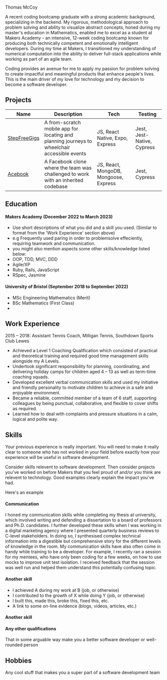 Thomas McCoy

A recent coding bootcamp graduate with a strong academic background, specializing in the backend. My rigorous, methodological approach to problem solving and ability to visualize abstract concepts, honed during my master's education in Mathematics, enabled me to excel as a student at Makers Academy - an intensive, 12-week coding bootcamp known for producing both technically competent and emotionally intelligent developers. During my time at Makers, I transitioned my understanding of numerical computation into the ability to deliver full-stack applications while working as part of an agile team.

Coding provides an avenue for me to apply my passion for problem solving to create impactful and meaningful products that enhance people's lives. This is the  main driver of my love for technology and my decision to become a software developer.

## Projects

| Name                         | Description  | Tech       | Testing |
| ---------------------------- | -----------  | -------------| --------| 
| [StepFreeGigs](https://github.com/tmccoy99/StepFreeGigs.git)                 | A from-scratch mobile app for locating and planning journeys to wheelchair accessible events| JS, React Native, Expo, Express | Jest, Jest-Native, Cypress
| [Acebook](https://github.com/tmccoy99/acebook-air.git)| A Facebook clone where the team was challenged to work with an inherited codebase | JS, React, MongoDB, Mongoose, Express   | Jest, Cypress |


## Education

#### Makers Academy (December 2022 to March 2023)
- Use short descriptions of what you did and a skill you used. (Similar to format from the 'Work Experience' section above)
- e.g Frequently used paring in order to problemsolve effeciently, requiring teamwork and communication.
- you might also mention aspects some other skills/knowledge listed below: 
- OOP, TDD, MVC, DDD
- Agile/XP
- Ruby, Rails, JavaScript
- RSpec, Jasmine

#### University of Bristol (September 2018 to September 2022)

- MSc Engineering Mathematics (Merit)
- BSc Mathematics (First Class)
-

## Work Experience

2015 – 2018: Assistant Tennis Coach, Milligan Tennis,
Southdown Sports Club Lewes
- Achieved a Level 1 Coaching Qualification which consisted of
practical and theoretical training and required good time
management skills alongside my A Levels.
- Undertook significant responsibility for planning, coordinating,
and delivering holiday camps for children aged 4 – 13 as well as
term-time coaching squads.
- Developed excellent verbal communication skills and used my
initiative and friendly personality to motivate children to achieve in
a safe and enjoyable environment.
- Became a reliable, committed member of a team of 6 staff,
supporting colleagues by being punctual, collaborative, and
flexible to cover shifts as required.
- Learned how to deal with complaints and pressure situations in a
calm, logical and polite way.

## Skills

Your previous experience is really important. You will need to make it really clear to someone who has not worked in your field before exactly how your experience will be useful in software development.

Consider skills relevent to software development. Then consider projects you've worked on before Makers that you feel proud of and/or you think are relevent to technology. Good examples clearly explain the impact you've had. 


Here's an example

#### Communication
I honed my communication skills while completing my thesis at university, which involved writing and defending a dissertation to a board of professors and Ph.D. candidates. I further developed these skills when I was working in a digital marketing agency where I presented quarterly business reviews to C-level stakeholders. In doing so, I synthesised complex technical information into a digestible but comprehensive story for the different levels of knowledge in the room. My communication skills have also often come in handy while training to be a developer. For example, I recently ran a session for my mentees, who have only been coding for a few weeks, on how to use mocks to improve unit test isolation. I received feedback that the session was well run and helped them understand this potentially confusing topic.

#### Another skill

- I achieved A during my work at B (job, or otherwise)
- I contributed to the growth of X while doing Y (job, or otherwise)
- I built this, made this, broke this, fixed this, etc.
- A link to some on-line evidence (blogs, videos, articles, etc.)

#### Another skill




#### Any other qualifications

That in some arguable way make you a better software developer or well-rounded person

## Hobbies

Any cool stuff that makes you a super part of a software development team
